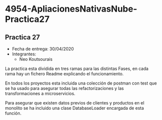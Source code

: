 # 4954-ApliacionesNativasNube-Practica27
## Practica 27
* Fecha de entrega: 30/04/2020
* Integrantes:
  * Neo Koutsourais
  
La practica esta dividida en tres ramas para las distintas Fases, en cada rama hay un fichero Readme explicando el funcionamiento.

En todos los proyectos esta incluida una colección de postman con test que se ha usado para asegurar todas las refactorizaciones y las transformaciones a microservicios.

Para asegurar que existen datos previos de clientes y productos en el monolito se ha incluido una clase DatabaseLoader encargada de esta función.
